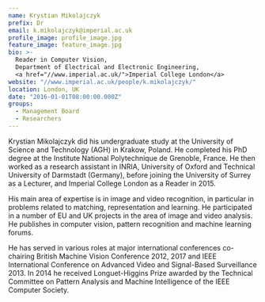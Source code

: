 ```yaml
---
name: Krystian Mikolajczyk
prefix: Dr
email: k.mikolajczyk@imperial.ac.uk
profile_image: profile_image.jpg
feature_image: feature_image.jpg
bio: >-
  Reader in Computer Vision,
  Department of Electrical and Electronic Engineering,
  <a href="//www.imperial.ac.uk/">Imperial College London</a>
website: "//www.imperial.ac.uk/people/k.mikolajczyk/"
location: London, UK
date: "2016-01-01T08:00:00.000Z"
groups:
  - Management Board
  - Researchers
---
```


Krystian Mikolajczyk did his undergraduate study at the University of Science
and Technology (AGH) in Krakow, Poland. He completed his PhD degree at the
Institute National Polytechnique de Grenoble, France. He then worked as a
research assistant in INRIA, University of Oxford and Technical University of
Darmstadt (Germany), before joining the University of Surrey as a Lecturer, and
Imperial College London as a Reader in 2015.

His main area of expertise is in image and video recognition, in particular in
problems related to matching, representation and learning. He participated in a
number of EU and UK projects in the area of image and video analysis. He
publishes in computer vision, pattern recognition and machine learning forums.

He has served in various roles at major international conferences co-chairing
British Machine Vision Conference 2012, 2017 and IEEE International Conference
on Advanced Video and Signal-Based Surveillance 2013. In 2014 he received
Longuet-Higgins Prize awarded by the Technical Committee on Pattern Analysis and
Machine Intelligence of the IEEE Computer Society.
